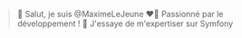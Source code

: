 > 👋 Salut, je suis @MaximeLeJeune
> ❤️‍🔥 Passionné par le développement !
> 🌱 J'essaye de m'expertiser sur Symfony
